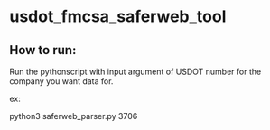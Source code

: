 # usdot_fmcsa_saferweb_tool

## How to run:

Run the pythonscript with input argument of USDOT number for the company you want data for.

ex:

python3 saferweb_parser.py 3706



